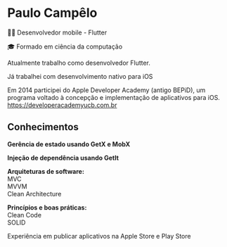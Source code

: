 <h1> Paulo Campêlo</h1>

👨‍💻 Desenvolvedor mobile - Flutter

🎓 Formado em ciência da computação

Atualmente trabalho como desenvolvedor Flutter.

Já trabalhei com desenvolvimento nativo para iOS

Em 2014 participei do Apple Developer Academy (antigo BEPiD), um programa voltado à concepção e implementação de aplicativos para iOS.
https://developeracademyucb.com.br

<h2>Conhecimentos</h2>
<b>Gerência de estado usando GetX e MobX</b>

<b>Injeção de dependência usando GetIt</b>

<b>Arquiteturas de software:</b><br/>
MVC<br/>
MVVM<br/>
Clean Architecture<br/>

<b>Princípios e boas práticas:</b><br/>
Clean Code<br/>
SOLID<br/>

Experiência em publicar aplicativos na Apple Store e Play Store
